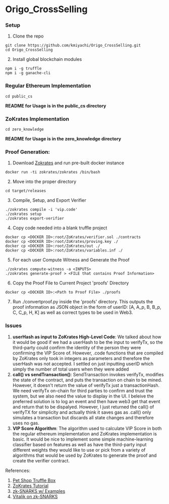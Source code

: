 # Origo_CrossSelling

### Setup

1. Clone the repo

```
git clone https://github.com/kmiyachi/Origo_CrossSelling.git
cd Origo_CrossSelling
```

2. Install global blockchain modules

```
npm i -g truffle
npm i -g ganache-cli
```

### Regular Ethereum Implementation

```
cd public_cs
```

**README for Usage is in the public_cs directory**

### ZoKrates Implementation

```
cd zero_knowledge
```

**README for Usage is in the zero_knowledge directory**

### Proof Generation:

1. Download [Zokrates](https://github.com/JacobEberhardt/ZoKrates) and run pre-built docker instance

```
docker run -ti zokrates/zokrates /bin/bash
```

2. Move into the proper directory

```
cd target/releases
```

3. Compile, Setup, and Export Verifier

```
./zokrates compile -i 'vip.code'
./zokrates setup
./zokrates export-verifier
```

4. Copy code needed into a blank truffle project

```
docker cp <DOCKER ID>:root/ZoKrates/verifier.sol ./contracts
docker cp <DOCKER ID>:root/ZoKrates/proving.key ./
docker cp <DOCKER ID>:root/ZoKrates/out ./
docker cp <DOCKER ID>:root/ZoKrates/variables.inf ./
```

5. For each user Compute Witness and Generate the Proof

```
./zokrates compute-witness -a <INPUTS>
./zokrates generate-proof > <FILE that contains Proof Information>
```

6. Copy the Proof File to Current Project 'proofs' Directory

```
docker cp <DOCKER ID>:<Path to Proof File> ./proofs
```

7. Run ./convertproof.py inside the 'proofs' directory. This outputs the proof information as JSON object in the form of userID: [A, A_p, B, B_p, C, C_p, H, K] as well as correct types to be used in Web3.

### Issues

1. **userHash as input to ZoKrates High-Level Code**: We talked about how it would be good if we had a userHash to be the input to verifyTx, so the third-party could confirm the identity of the person they were confirming the VIP Score of. However, .code functions that are compiled by ZoKrates only took in integers as parameters and therefore the userHash was not accepted. I settled on just inputting userID which simply the number of total users when they were added
2. **call() vs sendTransaction()**: SendTransaction invokes verifyTx, modifies the state of the contract, and puts the transaction on chain to be mined. However, it doesn't return the value of verifyTx just a transactionHash. We need verifyTx on-chain for third parties to confirm and trust the system, but we also need the value to display in the UI. I beleive the preferred solution is to log an event and then have web3 get that event and return that to be dispalyed. However, I just returned the call() of verifyTX for simplicity and actually think it saves gas as .call() only simulates a transaction but discards all state changes and therefore uses no gas.
3. **VIP Score Algorithm**: The algorithm used to calculate VIP Score in both the regular ethereum implementation and ZoKrates implementation is basic. It would be nice to implement some simple machine-learning classifier based on features as well as have the third-party input different weights they would like to use or pick from a variety of algorithms that would be used by ZoKrates to generate the proof and create the verifier contract.

References:

1. [Pet Shop Truffle Box](https://truffleframework.com/tutorials/pet-shop)
2. [ZoKrates Tutorial](https://medium.com/extropy-io/zokrates-tutorial-with-truffle-41135a3fb754)
3. [zk-SNARKS w/ Examples](https://media.consensys.net/introduction-to-zksnarks-with-examples-3283b554fc3b)
4. [Vitalik on zk-SNARKS](https://medium.com/@VitalikButerin/zk-snarks-under-the-hood-b33151a013f6)
